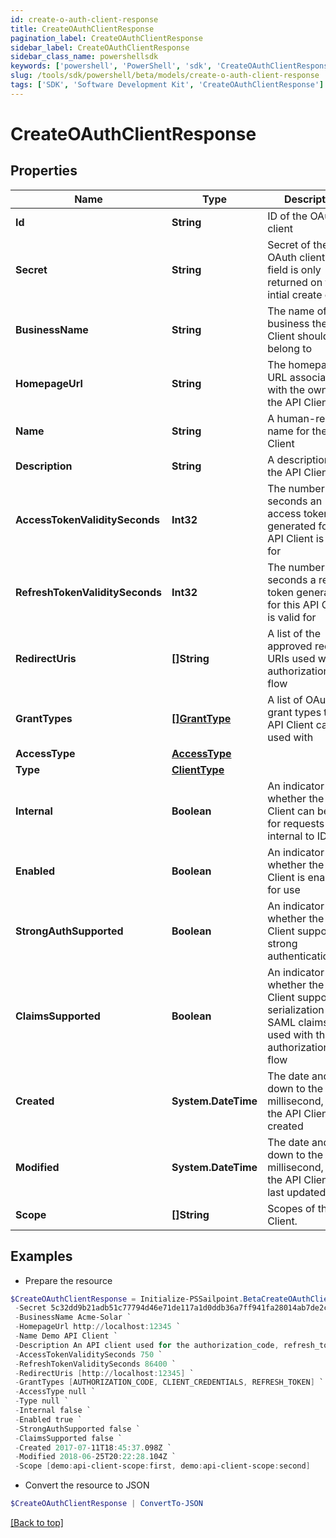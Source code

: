 ```yaml
---
id: create-o-auth-client-response
title: CreateOAuthClientResponse
pagination_label: CreateOAuthClientResponse
sidebar_label: CreateOAuthClientResponse
sidebar_class_name: powershellsdk
keywords: ['powershell', 'PowerShell', 'sdk', 'CreateOAuthClientResponse'] 
slug: /tools/sdk/powershell/beta/models/create-o-auth-client-response
tags: ['SDK', 'Software Development Kit', 'CreateOAuthClientResponse']
---
```



# CreateOAuthClientResponse

## Properties

Name | Type | Description | Notes
------------ | ------------- | ------------- | -------------
**Id** |  **String** | ID of the OAuth client | [required]
**Secret** |  **String** | Secret of the OAuth client (This field is only returned on the intial create call.) | [required]
**BusinessName** |  **String** | The name of the business the API Client should belong to | [required]
**HomepageUrl** |  **String** | The homepage URL associated with the owner of the API Client | [required]
**Name** |  **String** | A human-readable name for the API Client | [required]
**Description** |  **String** | A description of the API Client | [required]
**AccessTokenValiditySeconds** |  **Int32** | The number of seconds an access token generated for this API Client is valid for | [required]
**RefreshTokenValiditySeconds** |  **Int32** | The number of seconds a refresh token generated for this API Client is valid for | [required]
**RedirectUris** |  **[]String** | A list of the approved redirect URIs used with the authorization_code flow | [required]
**GrantTypes** |  [**[]GrantType**](grant-type) | A list of OAuth 2.0 grant types this API Client can be used with | [required]
**AccessType** |  [**AccessType**](access-type) |  | [required]
**Type** |  [**ClientType**](client-type) |  | [required]
**Internal** |  **Boolean** | An indicator of whether the API Client can be used for requests internal to IDN | [required]
**Enabled** |  **Boolean** | An indicator of whether the API Client is enabled for use | [required]
**StrongAuthSupported** |  **Boolean** | An indicator of whether the API Client supports strong authentication | [required]
**ClaimsSupported** |  **Boolean** | An indicator of whether the API Client supports the serialization of SAML claims when used with the authorization_code flow | [required]
**Created** |  **System.DateTime** | The date and time, down to the millisecond, when the API Client was created | [required]
**Modified** |  **System.DateTime** | The date and time, down to the millisecond, when the API Client was last updated | [required]
**Scope** |  **[]String** | Scopes of the API Client. | [required]

## Examples

- Prepare the resource
```powershell
$CreateOAuthClientResponse = Initialize-PSSailpoint.BetaCreateOAuthClientResponse  -Id 2c9180835d2e5168015d32f890ca1581 `
 -Secret 5c32dd9b21adb51c77794d46e71de117a1d0ddb36a7ff941fa28014ab7de2cf3 `
 -BusinessName Acme-Solar `
 -HomepageUrl http://localhost:12345 `
 -Name Demo API Client `
 -Description An API client used for the authorization_code, refresh_token, and client_credentials flows `
 -AccessTokenValiditySeconds 750 `
 -RefreshTokenValiditySeconds 86400 `
 -RedirectUris [http://localhost:12345] `
 -GrantTypes [AUTHORIZATION_CODE, CLIENT_CREDENTIALS, REFRESH_TOKEN] `
 -AccessType null `
 -Type null `
 -Internal false `
 -Enabled true `
 -StrongAuthSupported false `
 -ClaimsSupported false `
 -Created 2017-07-11T18:45:37.098Z `
 -Modified 2018-06-25T20:22:28.104Z `
 -Scope [demo:api-client-scope:first, demo:api-client-scope:second]
```

- Convert the resource to JSON
```powershell
$CreateOAuthClientResponse | ConvertTo-JSON
```


[[Back to top]](#) 

